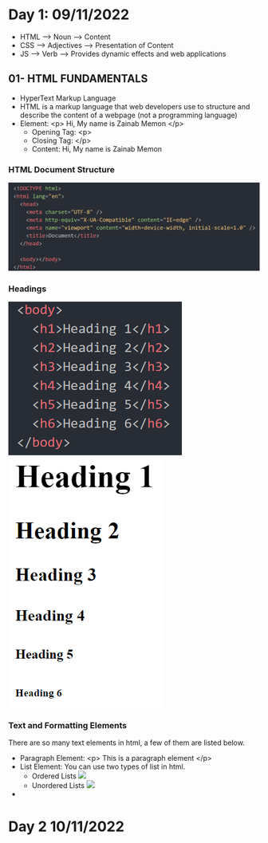 # Day 1: 09/11/2022
- HTML --> Noun --> Content 
- CSS  --> Adjectives --> Presentation of Content 
- JS   --> Verb --> Provides dynamic effects and web applications
## 01- HTML FUNDAMENTALS
- HyperText Markup Language
- HTML is a markup language that web developers use to structure and describe the content of a webpage (not a programming language) 
- Element: \<p> Hi, My name is Zainab Memon \</p>
	- Opening Tag: \<p>
	- Closing Tag: \</p>
	- Content: Hi, My name is Zainab Memon
### HTML Document Structure 
![](https://github.com/zainab-Memon/Learn-HTML-CSS/blob/main/Images/doc%20structure.PNG)
### Headings 
![](https://github.com/zainab-Memon/Learn-HTML-CSS/blob/main/Images/html%20headings.PNG) <br>
![](https://github.com/zainab-Memon/Learn-HTML-CSS/blob/main/Images/headings.PNG)
### Text and Formatting Elements 
There are so many text elements in html, a few of them are listed below.
- Paragraph Element: \<p> This is a paragraph element \</p>
- List Element: You can use two types of list in html.
	- Ordered Lists
![](https://github.com/zainab-Memon/Learn-HTML-CSS/blob/main/Images/html%20ol.PNG) <br>	
	- Unordered Lists
![](https://github.com/zainab-Memon/Learn-HTML-CSS/blob/main/Images/html%ul.PNG) <br>
- 
# Day 2 10/11/2022
